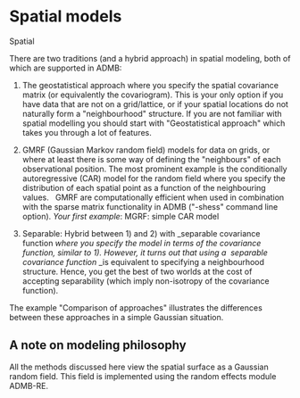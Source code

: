 #  Spatial models

Spatial

There are two traditions (and a hybrid approach) in spatial modeling, both of which are supported in ADMB: 

1. The geostatistical approach where you specify the spatial covariance matrix (or equivalently the covariogram). This is your only option if you have data that are not on a grid/lattice, or if your spatial locations do not naturally form a "neighbourhood" structure. If you are not familiar with spatial modelling you should start with "Geostatistical approach" which takes you through a lot of features.  

2. GMRF (Gaussian Markov random field) models for data on grids, or where at least there is some way of defining the "neighbours" of each observational position. The most prominent example is the conditionally autoregressive (CAR) model for the random field where you specify the distribution of each spatial point as a function of the neighbouring values.   GMRF are computationally efficient when used in combination with the sparse matrix functionality in ADMB ("-shess" command line option). _Your first example_: MGRF: simple CAR model   

3. Separable: Hybrid between 1) and 2) with _separable covariance function _where you specify the model in terms of the covariance function, similar to 1). However, it turns out that using a  separable covariance function_ _is equivalent to specifying a neighbourhood structure. Hence, you get the best of two worlds at the cost of accepting separability (which imply non-isotropy of the covariance function).   

The example "Comparison of approaches" illustrates the differences between these approaches in a simple Gaussian situation.

## A note on modeling philosophy

All the methods discussed here view the spatial surface as a Gaussian random field. This field is implemented using the random effects module ADMB-RE.